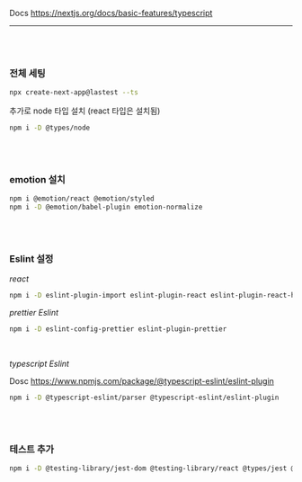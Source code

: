 Docs
https://nextjs.org/docs/basic-features/typescript

---

<br><br>

### 전체 세팅

```bash
npx create-next-app@lastest --ts
```

추가로 node 타입 설치 (react 타입은 설치됨)

```bash
npm i -D @types/node
```

<br><br>

### emotion 설치

```bash
npm i @emotion/react @emotion/styled
npm i -D @emotion/babel-plugin emotion-normalize
```

<br><br>

### Eslint 설정

_react_

```bash
npm i -D eslint-plugin-import eslint-plugin-react eslint-plugin-react-hooks
```

_prettier Eslint_

```bash
npm i -D eslint-config-prettier eslint-plugin-prettier
```

<br>

_typescript Eslint_

Dosc
https://www.npmjs.com/package/@typescript-eslint/eslint-plugin

```bash
npm i -D @typescript-eslint/parser @typescript-eslint/eslint-plugin
```

<br><br>

### 테스트 추가

```bash
npm i -D @testing-library/jest-dom @testing-library/react @types/jest @types/react-dom jest
```
